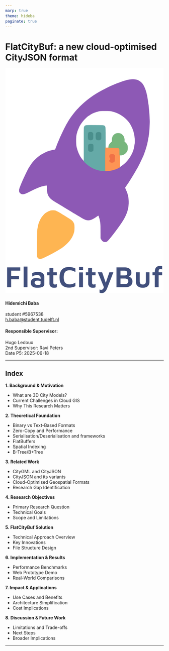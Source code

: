 ```yaml
---
marp: true
theme: hideba
paginate: true
---
```


# FlatCityBuf: a new cloud-optimised CityJSON format

<div class="header-grid">

  <div>
    <img src="./figures/logo2.png" alt="Logo" class="logo">
  </div>
  <div>
    <h4>Hidemichi Baba</h4>
    student #5967538<br>
    <a href="mailto:h.baba@student.tudelft.nl">h.baba@student.tudelft.nl</a><br>
    <h4>Responsible Supervisor:</h4> Hugo Ledoux<br>
    2nd Supervisor: Ravi Peters<br>
    Date P5: 2025-06-18
  </div>

</div>

---

## Index

<div class="grid grid-cols-2 gap-4 index">

<div>

**1. Background & Motivation**

- What are 3D City Models?
- Current Challenges in Cloud GIS
- Why This Research Matters

**2. Theoretical Foundation**

- Binary vs Text-Based Formats
- Zero-Copy and Performance
- Serialisation/Deserialisation and frameworks
- FlatBuffers
- Spatial Indexing
- B-Tree/B+Tree

**3. Related Work**

- CityGML and CityJSON
- CityJSON and its variants
- Cloud-Optimised Geospatial Formats
- Research Gap Identification

**4. Research Objectives**

- Primary Research Question
- Technical Goals
- Scope and Limitations

</div>

<div>

**5. FlatCityBuf Solution**

- Technical Approach Overview
- Key Innovations
- File Structure Design

**6. Implementation & Results**

- Performance Benchmarks
- Web Prototype Demo
- Real-World Comparisons

**7. Impact & Applications**

- Use Cases and Benefits
- Architecture Simplification
- Cost Implications

**8. Discussion & Future Work**

- Limitations and Trade-offs
- Next Steps
- Broader Implications

</div>

</div>

---
